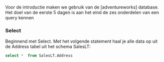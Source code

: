 Voor de introductie maken we gebruik van de [adventureworks] database. Het doel van de eerste 5 dagen is aan het eind de zes onderdelen van een query kennen


### Select

Beginnend met Select. Met het volgende statement haal je alle data op uit de Address tabel uit het schema SalesLT:

```sql
select *  from SalesLT.Address
```

### 





###



###



###


###